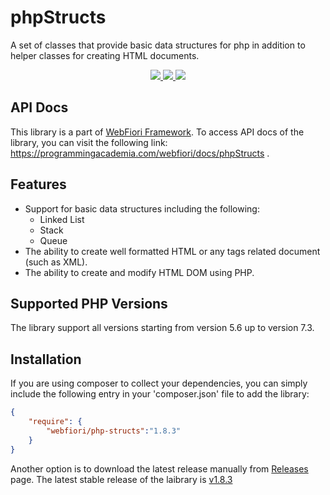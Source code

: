 # phpStructs
A set of classes that provide basic data structures for php in addition to helper classes for creating HTML documents.

<p align="center">
  <a href="https://travis-ci.org/usernane/phpStructs">
    <img src="https://travis-ci.org/usernane/phpStructs.svg?branch=master">
  </a>
  <a href="https://codecov.io/gh/usernane/phpStructs">
    <img src="https://codecov.io/gh/usernane/phpStructs/branch/master/graph/badge.svg" />
  </a>
  <a href="https://paypal.me/IbrahimBinAlshikh">
    <img src="https://img.shields.io/endpoint.svg?url=https%3A%2F%2Fprogrammingacademia.com%2Fwebfiori%2Fapis%2Fshields-get-dontate-badget">
  </a>
</p>

## API Docs
This library is a part of <a href="https://github.com/usernane/webfiori">WebFiori Framework</a>. To access API docs of the library, you can visit the following link: https://programmingacademia.com/webfiori/docs/phpStructs .

## Features
- Support for basic data structures including the following: 
  - Linked List
  - Stack
  - Queue
- The ability to create well formatted HTML or any tags related document (such as XML).
- The ability to create and modify HTML DOM using PHP.

## Supported PHP Versions
The library support all versions starting from version 5.6 up to version 7.3.

## Installation
If you are using composer to collect your dependencies, you can simply include the following entry in your 'composer.json' file to add the library:

``` json
{
    "require": {
        "webfiori/php-structs":"1.8.3"
    }
}
```

Another option is to download the latest release manually from <a href="https://github.com/usernane/phpStruct/releases">Releases</a> page. The latest stable release of the laibrary is <a href="https://github.com/usernane/phpStructs/releases/tag/v1.8.3">v1.8.3</a>
